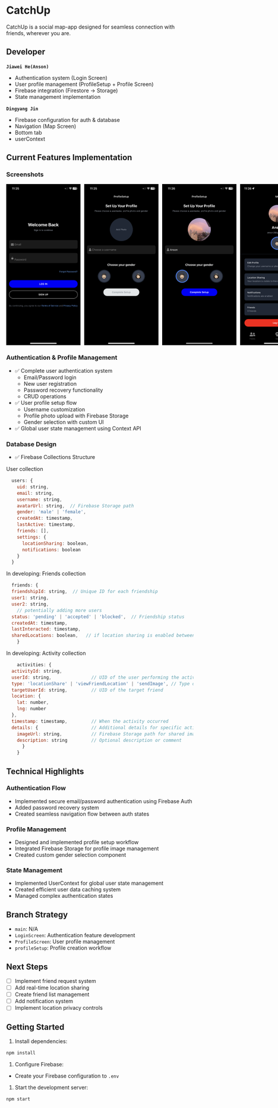 # CatchUp

CatchUp is a social map-app designed for seamless connection with friends, wherever you are.

## Developer

**`Jiawei He(Anson)`**

- Authentication system (Login Screen)
- User profile management (ProfileSetup + Profile Screen)
- Firebase integration (Firestore -> Storage)
- State management implementation

**`Dingyang Jin`**
- Firebase configuration for auth & database
- Navigation (Map Screen)
- Bottom tab
- userContext
## Current Features Implementation

### Screenshots



<div style="display: flex; gap: 10px; margin-bottom: 20px;">
    <img src="/assets/docs/signup.jpg" width="200" alt="Login Screen"/>
    <img src="/assets/docs/profileSetup1.jpg" width="200" alt="Profile Setup 1"/>
    <img src="/assets/docs/profileSetup2.jpg" width="200" alt="Profile Setup 2"/>
    <img src="/assets/docs/profile.jpg" width="200" alt="Profile Screen"/>
</div>

### Authentication & Profile Management

- ✅ Complete user authentication system
  - Email/Password login
  - New user registration
  - Password recovery functionality
  - CRUD operations
- ✅ User profile setup flow
  - Username customization
  - Profile photo upload with Firebase Storage
  - Gender selection with custom UI
- ✅ Global user state management using Context API

### Database Design

- ✅ Firebase Collections Structure
    
User collection
```javascript
  users: {
    uid: string,
    email: string,
    username: string,
    avatarUrl: string,  // Firebase Storage path
    gender: 'male' | 'female',
    createdAt: timestamp,
    lastActive: timestamp,
    friends: [],
    settings: {
      locationSharing: boolean,
      notifications: boolean
    }
  }
```
In developing: Friends collection
```javascript
  friends: {
  friendshipId: string,  // Unique ID for each friendship
  user1: string,
  user2: string,
    // potentially adding more users
  status: 'pending' | 'accepted' | 'blocked',  // Friendship status
  createdAt: timestamp,
  lastInteracted: timestamp,
  sharedLocations: boolean,   // if location sharing is enabled between friends
    }
```

In developing: Activity collection
```javascript
    activities: {
  activityId: string,
  userId: string,               // UID of the user performing the activity
  type: 'locationShare' | 'viewFriendLocation' | 'sendImage', // Type of activity
  targetUserId: string,         // UID of the target friend
  location: {
    lat: number,
    lng: number
  },
  timestamp: timestamp,         // When the activity occurred
  details: {                    // Additional details for specific activity types
    imageUrl: string,           // Firebase Storage path for shared images
    description: string         // Optional description or comment
      }
    }
```

    
## Technical Highlights

### Authentication Flow

- Implemented secure email/password authentication using Firebase Auth
- Added password recovery system
- Created seamless navigation flow between auth states

### Profile Management

- Designed and implemented profile setup workflow
- Integrated Firebase Storage for profile image management
- Created custom gender selection component

### State Management

- Implemented UserContext for global user state management
- Created efficient user data caching system
- Managed complex authentication states

## Branch Strategy

- `main`: N/A
- `LoginScreen`: Authentication feature development
- `ProfileScreen`: User profile management
- `profileSetup`: Profile creation workflow

## Next Steps

- [ ] Implement friend request system
- [ ] Add real-time location sharing
- [ ] Create friend list management
- [ ] Add notification system
- [ ] Implement location privacy controls

## Getting Started

1. Install dependencies:

```bash
npm install
```

1. Configure Firebase:
  
- Create your Firebase configuration to `.env`

1. Start the development server:

```bash
npm start
```
